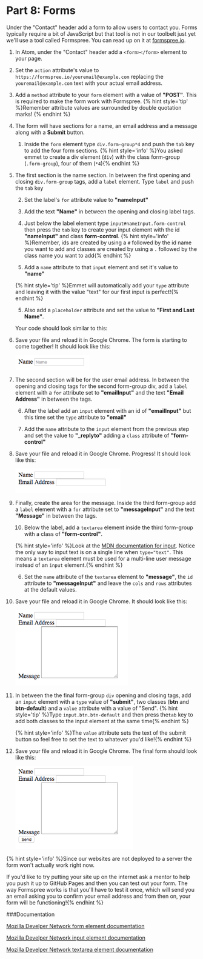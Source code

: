 # Part 8: Forms

Under the "Contact" header add a form to allow users to contact you. Forms typically require a bit of JavaScript but that tool is not in our toolbelt just yet we'll use a tool called Formspree. You can read up on it at [formspree.io](https://formspree.io/).

1. In Atom, under the "Contact" header add a `<form></form>` element to your page.

2. Set the `action` attribute's value to `https://formspree.io/youremail@example.com` replacing the `youremail@example.com` text with your actual email address.

3. Add a `method` attribute to your `form` element with a value of **"POST"**. This is required to make the form work with Formspree.
{% hint style='tip' %}Remember attribute values are surrounded by double quotation marks! {% endhint %}

4. The form will have sections for a name, an email address and a message along with a **Submit** button.
    
    1. Inside the `form` element type `div.form-group*4` and push the `tab` key to add the four form sections.
    {% hint style='info' %}You asked emmet to create a div element (`div`) with the class form-group (`.form-group`), four of them (`*4`){% endhint %}
     
5. The first section is the name section. In between the first opening and closing `div.form-group` tags, add a `label` element. Type `label`  and push the `tab` key
    
     2. Set the label's `for` attribute value to **"nameInput"**
     
     3. Add the text **"Name"** in between the opening and closing label tags.
    
     3. Just below the label element type `input#nameInput.form-control` then press the `tab` key to create your input element with the id **"nameInput"** and class **form-control**.
     {% hint style='info' %}Remember, ids are created by using a `#` followed by the id name you want to add and classes are created by using a `.` followed by the class name you want to add{% endhint %}

     4. Add a `name` attribute to that `input` element and set it's value to **"name"**

     {% hint style='tip' %}Emmet will automatically add your `type` attribute and leaving it with the value "text" for our first input is perfect!{% endhint %}
     
     5. Also add a `placeholder` attribute and set the value to **"First and Last Name"**. 
     
     Your code should look similar to this:
     
    
5. Save your file and reload it in Google Chrome.  The form is starting to come together!  It should look like this:
    
    ![](/assets/firstForm.png)
    
5. The second section will be for the user email address. In between the opening and closing tags for the second form-group div, add a `label` element with a `for` attribute set to **"emailInput"** and the text **"Email Address"** in between the tags.
    
    6. After the label add an `input` element with an id of **"emailInput"** but this time set the `type` attribute to **"email"**
    
    7. Add the `name` attribute to the `input` element from the previous step and set the value to **"_replyto"** adding a `class` attribute of **"form-control"**
    
5. Save your file and reload it in Google Chrome. Progress! It should look like this:
    
    ![](/assets/secondForm.png)
    
8. Finally, create the area for the message. Inside the third form-group add a `label` element with a `for` attribute set to **"messageInput"** and the text **"Message"** in between the tags.
    
    10.   Below the label, add a `textarea` element inside the third form-group with a class of **"form-control"**.
    
    {% hint style='info' %}Look at the [MDN documentation for input](https://developer.mozilla.org/en-US/docs/Web/HTML/Element/input). Notice the only way to input text is on a single line when `type="text"`.  This means a `textarea` element must be used for a multi-line user message instead of an `input` element.{% endhint %}
    
    6. Set the `name` attribute of the `textarea` element to **"message"**, the `id` attribute to **"messageInput"** and leave the `cols` and `rows` attributes at the default values.
    
2. Save your file and reload it in Google Chrome. It should look like this: 
    
    ![](/assets/thirdForm.png)
    
7. In between the the final form-group `div` opening and closing tags, add an `input` element with a `type` value of **"submit"**, two classes (**btn** and **btn-default**) and a `value` attribute with a value of "Send". 
    {% hint style='tip' %}Type `input.btn.btn-default` and then press the`tab` key to add both classes to the input element at the same time{% endhint %}
    
    {% hint style='info' %}The `value` attribute sets the text of the submit button so feel free to set the text to whatever you'd like!{% endhint %}

2. Save your file and reload it in Google Chrome. The final form should look like this: 
    
    ![](/assets/fourthForm.png)
 
{% hint style='info' %}Since our websites are not deployed to a server the form won't actually work right now. 

If you'd like to try putting your site up on the internet ask a mentor to help you push it up to GitHub Pages and then you can test out your form.  The way Formspree works is that you'll have to test it once, which will send you an email asking you to confirm your email address and from then on, your form will be functioning!{% endhint %}

###Documentation

[Mozilla Develper Network form element documentation](https://developer.mozilla.org/en-US/docs/Web/HTML/Element/form)

[Mozilla Develper Network input element documentation](https://developer.mozilla.org/en-US/docs/Web/HTML/Element/input)

[Mozilla Develper Network textarea element documentation](https://developer.mozilla.org/en-US/docs/Web/HTML/Element/textarea)